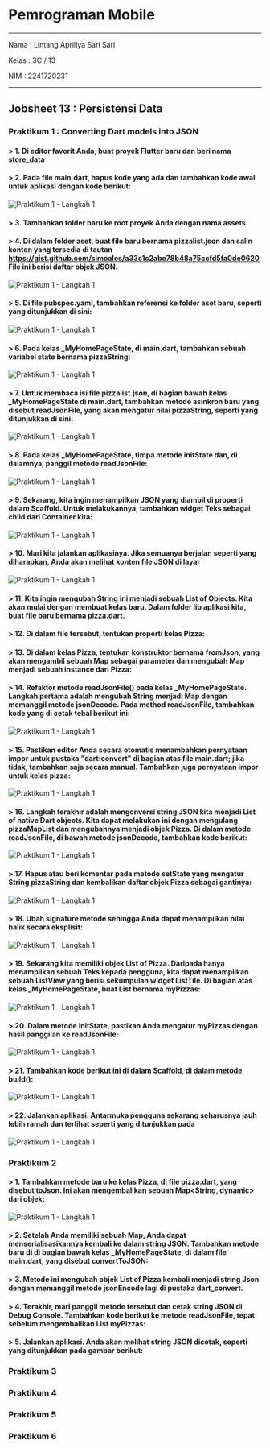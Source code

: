 # Pemrograman Mobile

---

Nama : Lintang Aprillya Sari Sari

Kelas : 3C / 13

NIM : 2241720231

---

## Jobsheet 13 : Persistensi Data

### Praktikum 1 : Converting Dart models into JSON

#### > 1. Di editor favorit Anda, buat proyek Flutter baru dan beri nama store_data

#### > 2. Pada file main.dart, hapus kode yang ada dan tambahkan kode awal untuk aplikasi dengan kode berikut:

![Praktikum 1 - Langkah 1](/picture/p1_l2.png)

#### > 3. Tambahkan folder baru ke root proyek Anda dengan nama assets.

#### > 4. Di dalam folder aset, buat file baru bernama pizzalist.json dan salin konten yang tersedia di tautan https://gist.github.com/simoales/a33c1c2abe78b48a75ccfd5fa0de0620 File ini berisi daftar objek JSON.

![Praktikum 1 - Langkah 1](/picture/p1_l4.png)

#### > 5. Di file pubspec.yaml, tambahkan referensi ke folder aset baru, seperti yang ditunjukkan di sini:

![Praktikum 1 - Langkah 1](/picture/p1_l5.png)

#### > 6. Pada kelas \_MyHomePageState, di main.dart, tambahkan sebuah variabel state bernama pizzaString:

![Praktikum 1 - Langkah 1](/picture/p1_l67.png)

#### > 7. Untuk membaca isi file pizzalist.json, di bagian bawah kelas \_MyHomePageState di main.dart, tambahkan metode asinkron baru yang disebut readJsonFile, yang akan mengatur nilai pizzaString, seperti yang ditunjukkan di sini:

![Praktikum 1 - Langkah 1](/picture/p1_l67.png)

#### > 8. Pada kelas \_MyHomePageState, timpa metode initState dan, di dalamnya, panggil metode readJsonFile:

![Praktikum 1 - Langkah 1](/picture/p1_l8.png)

#### > 9. Sekarang, kita ingin menampilkan JSON yang diambil di properti dalam Scaffold. Untuk melakukannya, tambahkan widget Teks sebagai child dari Container kita:

![Praktikum 1 - Langkah 1](/picture/p1_l9.png)

#### > 10. Mari kita jalankan aplikasinya. Jika semuanya berjalan seperti yang diharapkan, Anda akan melihat konten file JSON di layar

![Praktikum 1 - Langkah 1](/picture/p1_l10.png)

#### > 11. Kita ingin mengubah String ini menjadi sebuah List of Objects. Kita akan mulai dengan membuat kelas baru. Dalam folder lib aplikasi kita, buat file baru bernama pizza.dart.

#### > 12. Di dalam file tersebut, tentukan properti kelas Pizza:

#### > 13. Di dalam kelas Pizza, tentukan konstruktor bernama fromJson, yang akan mengambil sebuah Map sebagai parameter dan mengubah Map menjadi sebuah instance dari Pizza:

#### > 14. Refaktor metode readJsonFile() pada kelas \_MyHomePageState. Langkah pertama adalah mengubah String menjadi Map dengan memanggil metode jsonDecode. Pada method readJsonFile, tambahkan kode yang di cetak tebal berikut ini:

![Praktikum 1 - Langkah 1](/picture/p1_l14.png)

#### > 15. Pastikan editor Anda secara otomatis menambahkan pernyataan impor untuk pustaka "dart:convert" di bagian atas file main.dart; jika tidak, tambahkan saja secara manual. Tambahkan juga pernyataan impor untuk kelas pizza:

![Praktikum 1 - Langkah 1](/picture/p1_l15.png)

#### > 16. Langkah terakhir adalah mengonversi string JSON kita menjadi List of native Dart objects. Kita dapat melakukan ini dengan mengulang pizzaMapList dan mengubahnya menjadi objek Pizza. Di dalam metode readJsonFile, di bawah metode jsonDecode, tambahkan kode berikut:

![Praktikum 1 - Langkah 1](/picture/p1_l16.png)

#### > 17. Hapus atau beri komentar pada metode setState yang mengatur String pizzaString dan kembalikan daftar objek Pizza sebagai gantinya:

![Praktikum 1 - Langkah 1](/picture/p1_l17.png)

#### > 18. Ubah signature metode sehingga Anda dapat menampilkan nilai balik secara eksplisit:

![Praktikum 1 - Langkah 1](/picture/p1_l18.png)

#### > 19. Sekarang kita memiliki objek List of Pizza. Daripada hanya menampilkan sebuah Teks kepada pengguna, kita dapat menampilkan sebuah ListView yang berisi sekumpulan widget ListTile. Di bagian atas kelas \_MyHomePageState, buat List<Pizza> bernama myPizzas:

![Praktikum 1 - Langkah 1](/picture/p1_l19.png)

#### > 20. Dalam metode initState, pastikan Anda mengatur myPizzas dengan hasil panggilan ke readJsonFile:

![Praktikum 1 - Langkah 1](/picture/p1_l20.png)

#### > 21. Tambahkan kode berikut ini di dalam Scaffold, di dalam metode build():

![Praktikum 1 - Langkah 1](/picture/p1_l21.png)

#### > 22. Jalankan aplikasi. Antarmuka pengguna sekarang seharusnya jauh lebih ramah dan terlihat seperti yang ditunjukkan pada

![Praktikum 1 - Langkah 1](/picture/p1_l22.png)

### Praktikum 2

#### > 1. Tambahkan metode baru ke kelas Pizza, di file pizza.dart, yang disebut toJson. Ini akan mengembalikan sebuah Map<String, dynamic> dari objek:

![Praktikum 1 - Langkah 1](/picture/p2_l1.png)

#### > 2. Setelah Anda memiliki sebuah Map, Anda dapat menserialisasikannya kembali ke dalam string JSON. Tambahkan metode baru di di bagian bawah kelas \_MyHomePageState, di dalam file main.dart, yang disebut convertToJSON:

#### > 3. Metode ini mengubah objek List of Pizza kembali menjadi string Json dengan memanggil metode jsonEncode lagi di pustaka dart_convert.

#### > 4. Terakhir, mari panggil metode tersebut dan cetak string JSON di Debug Console. Tambahkan kode berikut ke metode readJsonFile, tepat sebelum mengembalikan List myPizzas:

#### > 5. Jalankan aplikasi. Anda akan melihat string JSON dicetak, seperti yang ditunjukkan pada gambar berikut:

### Praktikum 3

### Praktikum 4

### Praktikum 5

### Praktikum 6
